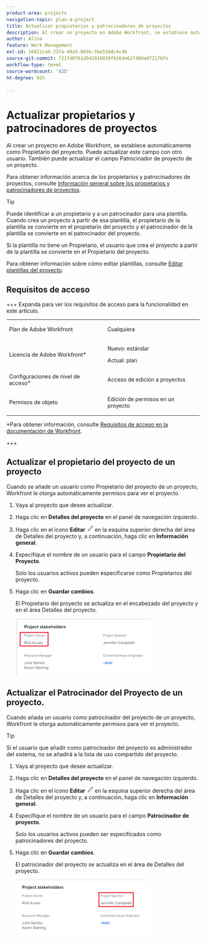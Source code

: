 ```yaml
---
product-area: projects
navigation-topic: plan-a-project
title: Actualizar propietarios y patrocinadores de proyectos
description: Al crear un proyecto en Adobe Workfront, se establece automáticamente como Propietario del proyecto. Puede actualizar este campo con otro usuario. También puede actualizar el campo Patrocinador de proyecto de un proyecto.
author: Alina
feature: Work Management
exl-id: 10421cab-237a-49a5-bb5b-5be510dc4c46
source-git-commit: f21fd0761d942916039f6364e62f489a07217bfe
workflow-type: tm+mt
source-wordcount: '425'
ht-degree: 91%

---
```



# Actualizar propietarios y patrocinadores de proyectos

<!--Audited: 07/2024-->

Al crear un proyecto en Adobe Workfront, se establece automáticamente como Propietario del proyecto. Puede actualizar este campo con otro usuario. También puede actualizar el campo Patrocinador de proyecto de un proyecto.

Para obtener información acerca de los propietarios y patrocinadores de proyectos, consulte [Información general sobre los propietarios y patrocinadores de proyectos](../../../manage-work/projects/planning-a-project/project-owners-and-sponsors.md).

>[!TIP]
>
>Puede identificar a un propietario y a un patrocinador para una plantilla. Cuando crea un proyecto a partir de esa plantilla, el propietario de la plantilla se convierte en el propietario del proyecto y el patrocinador de la plantilla se convierte en el patrocinador del proyecto.
>
>Si la plantilla no tiene un Propietario, el usuario que crea el proyecto a partir de la plantilla se convierte en el Propietario del proyecto.
>
>Para obtener información sobre cómo editar plantillas, consulte [Editar plantillas del proyecto](../../../manage-work/projects/create-and-manage-templates/edit-templates.md).

## Requisitos de acceso

<!--drafted for P&P:

<table style="table-layout:auto"> 
 <col> 
 <col> 
 <tbody> 
  <tr> 
   <td role="rowheader">Adobe Workfront plan*</td> 
   <td> <p>Any</p> <p>  </p> </td> 
  </tr> 
  <tr> 
   <td role="rowheader">Adobe Workfront license*</td> 
   <td> <p>Current license: Standard </p> 
   Or
   <p>Legacy license: Plan </p> 
   </td> 
  </tr> 
  <tr> 
   <td role="rowheader">Access level configurations*</td> 
   <td> <p>Edit access to Projects</p> <p><b>NOTE</b>
   
   If you still don't have access, ask your Workfront administrator if they set additional restrictions in your access level. For information on how a Workfront administrator can modify your access level, see <a href="../../../administration-and-setup/add-users/configure-and-grant-access/create-modify-access-levels.md" class="MCXref xref">Create or modify custom access levels</a>.</p> </td> 
  </tr> 
  <tr> 
   <td role="rowheader">Object permissions</td> 
   <td> <p>Edit permissions to a project</p> <p>For information on requesting additional access, see <a href="../../../workfront-basics/grant-and-request-access-to-objects/request-access.md" class="MCXref xref">Request access to objects </a>.</p> </td> 
  </tr> 
 </tbody> 
</table>
-->

+++ Expanda para ver los requisitos de acceso para la funcionalidad en este artículo.

<table style="table-layout:auto"> 
 <col> 
 <col> 
 <tbody> 
  <tr> 
   <td role="rowheader">Plan de Adobe Workfront</td> 
   <td> <p>Cualquiera</p> <p>  </p> </td> 
  </tr> 
  <tr> 
   <td role="rowheader">Licencia de Adobe Workfront*</td> 
   <td><p>Nuevo: estándar</p> 
   <p>Actual: plan </p> </td> 
  </tr> 
  <tr> 
   <td role="rowheader">Configuraciones de nivel de acceso*</td> 
   <td> <p>Acceso de edición a proyectos</p> </td> 
  </tr> 
  <tr> 
   <td role="rowheader">Permisos de objeto</td> 
   <td> <p>Edición de permisos en un proyecto</p> </td> 
  </tr> 
 </tbody> 
</table>

*Para obtener información, consulte [Requisitos de acceso en la documentación de Workfront](/help/quicksilver/administration-and-setup/add-users/access-levels-and-object-permissions/access-level-requirements-in-documentation.md).

+++

## Actualizar el propietario del proyecto de un proyecto

Cuando se añade un usuario como Propietario del proyecto de un proyecto, Workfront le otorga automáticamente permisos para ver el proyecto.

1. Vaya al proyecto que desee actualizar.
1. Haga clic en **Detalles del proyecto** en el panel de navegación izquierdo.
1. Haga clic en el icono **Editar** ![Editar icono](assets/qs-edit-icon.png) en la esquina superior derecha del área de Detalles del proyecto y, a continuación, haga clic en **Información general**.

1. Especifique el nombre de un usuario para el campo **Propietario del Proyecto**.

   Solo los usuarios activos pueden especificarse como Propietarios del proyecto.

1. Haga clic en **Guardar cambios**.

   El Propietario del proyecto se actualiza en el encabezado del proyecto y en el área Detalles del proyecto.

   ![](assets/project-stakeholders-owner-highlighted-nwe-350x149.png)

## Actualizar el Patrocinador del Proyecto de un proyecto.

Cuando añada un usuario como patrocinador del proyecto de un proyecto, Workfront le otorga automáticamente permisos para ver el proyecto.

>[!TIP]
>
>Si el usuario que añadir como patrocinador del proyecto es administrador del sistema, no se añadirá a la lista de uso compartido del proyecto.

1. Vaya al proyecto que desee actualizar.
1. Haga clic en **Detalles del proyecto** en el panel de navegación izquierdo.
1. Haga clic en el icono **Editar** ![Editar icono](assets/qs-edit-icon.png) en la esquina superior derecha del área de Detalles del proyecto y, a continuación, haga clic en **Información general**.

1. Especifique el nombre de un usuario para el campo **Patrocinador de proyecto**.

   Solo los usuarios activos pueden ser especificados como patrocinadores del proyecto.

1. Haga clic en **Guardar cambios**.

   El patrocinador del proyecto se actualiza en el área de Detalles del proyecto.

   ![](assets/project-stakeholders-sponsor-highlighted-nwe-350x147.png)
